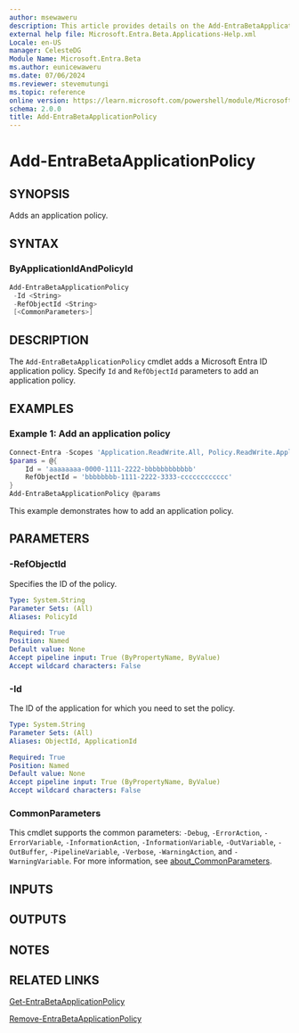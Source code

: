 ```yaml
---
author: msewaweru
description: This article provides details on the Add-EntraBetaApplicationPolicy command.
external help file: Microsoft.Entra.Beta.Applications-Help.xml
Locale: en-US
manager: CelesteDG
Module Name: Microsoft.Entra.Beta
ms.author: eunicewaweru
ms.date: 07/06/2024
ms.reviewer: stevemutungi
ms.topic: reference
online version: https://learn.microsoft.com/powershell/module/Microsoft.Entra.Beta/Add-EntraBetaApplicationPolicy
schema: 2.0.0
title: Add-EntraBetaApplicationPolicy
---
```


# Add-EntraBetaApplicationPolicy

## SYNOPSIS

Adds an application policy.

## SYNTAX

### ByApplicationIdAndPolicyId

```powershell
Add-EntraBetaApplicationPolicy
 -Id <String>
 -RefObjectId <String>
 [<CommonParameters>]
```

## DESCRIPTION

The `Add-EntraBetaApplicationPolicy` cmdlet adds a Microsoft Entra ID application policy. Specify `Id` and `RefObjectId` parameters to add an application policy.

## EXAMPLES

### Example 1: Add an application policy

```powershell
Connect-Entra -Scopes 'Application.ReadWrite.All, Policy.ReadWrite.ApplicationConfiguration'
$params = @{
    Id = 'aaaaaaaa-0000-1111-2222-bbbbbbbbbbbb'
    RefObjectId = 'bbbbbbbb-1111-2222-3333-cccccccccccc'
}
Add-EntraBetaApplicationPolicy @params
```

This example demonstrates how to add an application policy.

## PARAMETERS

### -RefObjectId

Specifies the ID of the policy.

```yaml
Type: System.String
Parameter Sets: (All)
Aliases: PolicyId

Required: True
Position: Named
Default value: None
Accept pipeline input: True (ByPropertyName, ByValue)
Accept wildcard characters: False
```

### -Id

The ID of the application for which you need to set the policy.

```yaml
Type: System.String
Parameter Sets: (All)
Aliases: ObjectId, ApplicationId

Required: True
Position: Named
Default value: None
Accept pipeline input: True (ByPropertyName, ByValue)
Accept wildcard characters: False
```

### CommonParameters

This cmdlet supports the common parameters: `-Debug`, `-ErrorAction`, `-ErrorVariable`, `-InformationAction`, `-InformationVariable`, `-OutVariable`, `-OutBuffer`, `-PipelineVariable`, `-Verbose`, `-WarningAction`, and `-WarningVariable`. For more information, see [about_CommonParameters](https://go.microsoft.com/fwlink/?LinkID=113216).

## INPUTS

## OUTPUTS

## NOTES

## RELATED LINKS

[Get-EntraBetaApplicationPolicy](Get-EntraBetaApplicationPolicy.md)

[Remove-EntraBetaApplicationPolicy](Remove-EntraBetaApplicationPolicy.md)
